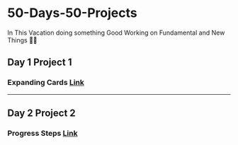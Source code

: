 # 50-Days-50-Projects
In This Vacation doing something Good 
Working on Fundamental and New Things 🙌🤖

<h2>Day 1 Project 1 </h2>
<h3>Expanding Cards <a href="https://pranitpatil03.github.io/50-Days-50-Projects/Day%201%20P1/">Link</a></h3>

<hr>

<h2>Day 2 Project 2</h2>
<h3>Progress Steps <a href="https://pranitpatil03.github.io/50-Days-50-Projects/Day%202%20P2/">Link</a></h3>

